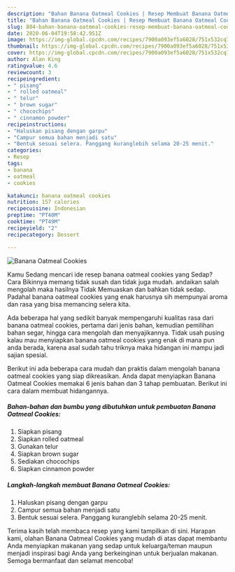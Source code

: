 ```yaml
---
description: "Bahan Banana Oatmeal Cookies | Resep Membuat Banana Oatmeal Cookies Yang Enak Dan Lezat"
title: "Bahan Banana Oatmeal Cookies | Resep Membuat Banana Oatmeal Cookies Yang Enak Dan Lezat"
slug: 804-bahan-banana-oatmeal-cookies-resep-membuat-banana-oatmeal-cookies-yang-enak-dan-lezat
date: 2020-06-04T19:58:42.951Z
image: https://img-global.cpcdn.com/recipes/7900a093ef5a6028/751x532cq70/banana-oatmeal-cookies-foto-resep-utama.jpg
thumbnail: https://img-global.cpcdn.com/recipes/7900a093ef5a6028/751x532cq70/banana-oatmeal-cookies-foto-resep-utama.jpg
cover: https://img-global.cpcdn.com/recipes/7900a093ef5a6028/751x532cq70/banana-oatmeal-cookies-foto-resep-utama.jpg
author: Alan King
ratingvalue: 4.6
reviewcount: 3
recipeingredient:
- " pisang"
- " rolled oatmeal"
- " telur"
- " brown sugar"
- " chocochips"
- " cinnamon powder"
recipeinstructions:
- "Haluskan pisang dengan garpu"
- "Campur semua bahan menjadi satu"
- "Bentuk sesuai selera. Panggang kuranglebih selama 20-25 menit."
categories:
- Resep
tags:
- banana
- oatmeal
- cookies

katakunci: banana oatmeal cookies 
nutrition: 157 calories
recipecuisine: Indonesian
preptime: "PT40M"
cooktime: "PT49M"
recipeyield: "2"
recipecategory: Dessert

---
```



![Banana Oatmeal Cookies](https://img-global.cpcdn.com/recipes/7900a093ef5a6028/751x532cq70/banana-oatmeal-cookies-foto-resep-utama.jpg)

Kamu Sedang mencari ide resep banana oatmeal cookies yang Sedap? Cara Bikinnya memang tidak susah dan tidak juga mudah. andaikan salah mengolah maka hasilnya Tidak Memuaskan dan bahkan tidak sedap. Padahal banana oatmeal cookies yang enak harusnya sih mempunyai aroma dan rasa yang bisa memancing selera kita.

Ada beberapa hal yang sedikit banyak mempengaruhi kualitas rasa dari banana oatmeal cookies, pertama dari jenis bahan, kemudian pemilihan bahan segar, hingga cara mengolah dan menyajikannya. Tidak usah pusing kalau mau menyiapkan banana oatmeal cookies yang enak di mana pun anda berada, karena asal sudah tahu triknya maka hidangan ini mampu jadi sajian spesial.




Berikut ini ada beberapa cara mudah dan praktis dalam mengolah banana oatmeal cookies yang siap dikreasikan. Anda dapat menyiapkan Banana Oatmeal Cookies memakai 6 jenis bahan dan 3 tahap pembuatan. Berikut ini cara dalam membuat hidangannya.

<!--inarticleads1-->

##### Bahan-bahan dan bumbu yang dibutuhkan untuk pembuatan Banana Oatmeal Cookies:

1. Siapkan  pisang
1. Siapkan  rolled oatmeal
1. Gunakan  telur
1. Siapkan  brown sugar
1. Sediakan  chocochips
1. Siapkan  cinnamon powder




<!--inarticleads2-->

##### Langkah-langkah membuat Banana Oatmeal Cookies:

1. Haluskan pisang dengan garpu
1. Campur semua bahan menjadi satu
1. Bentuk sesuai selera. Panggang kuranglebih selama 20-25 menit.




Terima kasih telah membaca resep yang kami tampilkan di sini. Harapan kami, olahan Banana Oatmeal Cookies yang mudah di atas dapat membantu Anda menyiapkan makanan yang sedap untuk keluarga/teman maupun menjadi inspirasi bagi Anda yang berkeinginan untuk berjualan makanan. Semoga bermanfaat dan selamat mencoba!
